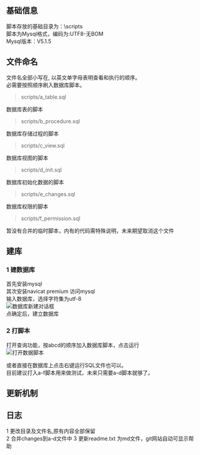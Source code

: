 ## 基础信息
脚本存放的基础目录为：\scripts  
脚本为Mysql格式，编码为:UTF8-无BOM  
Mysql版本：V5.1.5

## 文件命名
文件名全部小写在, 以英文单字母表明查看和执行的顺序。  
必需要按照顺序刷入数据库脚本。

> scripts/a_table.sql

数据库表的脚本

> scripts/b_procedure.sql

数据库存储过程的脚本

> scripts/c_view.sql

数据库视图的脚本

> scripts/d_init.sql

数据库初始化数据的脚本

> scripts/e_changes.sql

数据库权限的脚本

> scripts/f_permission.sql

暂没有合并的临时脚本，内有的代码需特殊说明，未来期望取消这个文件


## 建库
### 1 建数据库
首先安装mysql  
其次安装navicat premium 访问mysql  
输入数据库，选择字符集为utf-8  
![数据库新建对话框](http://git.oschina.net/uploads/images/2016/0331/080403_6fe72212_721614.png "navicat 新建数据库")  
点确定后，建立数据库

### 2 打脚本  
打开查询功能，按abcd的顺序加入数据库脚本，点击运行  
![打开数据脚本](http://git.oschina.net/uploads/images/2016/0331/080714_94c2f456_721614.png "打开数据脚本")

或者直接在数据库上点击右键运行SQL文件也可以。   
目前建议打入a-f脚本用来做测试，未来只需要a-d脚本就够了。

## 更新机制

## 日志
1 更改目录及文件名,原有内容全部保留  
2 合并changes到a-d文件中
3 更新readme.txt 为md文件，git网站自动可显示帮助